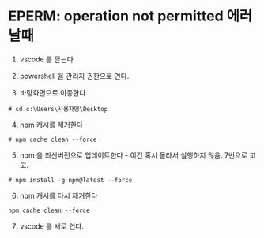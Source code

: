 # EPERM: operation not permitted 에러날때
1. vscode 를 닫는다

2. powershell 을 관리자 권한으로 연다.

3. 바탕화면으로 이동한다.
```
# cd c:\Users\사용자명\Desktop
```
4. npm 캐시를 제거한다
```
# npm cache clean --force
```
5. npm 을 최신버전으로 업데이트한다 - 이건 혹시 몰라서 실행하지 않음.  7번으로 고고.
```
# npm install -g npm@latest --force
```
6. npm 캐시를 다시 제거한다
```
npm cache clean --force
```
7. vscode 를 새로 연다.